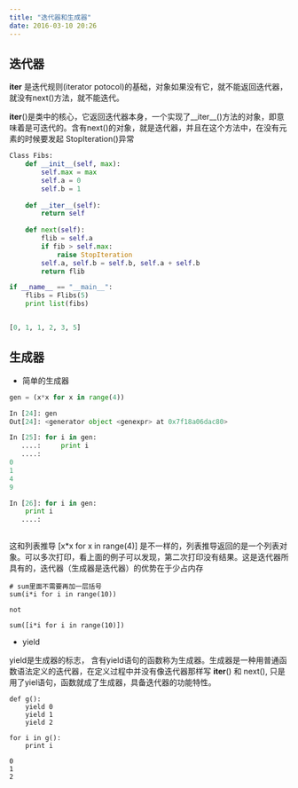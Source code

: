 ```yaml
---
title: "迭代器和生成器"
date: 2016-03-10 20:26
---
```


## 迭代器

__iter__ 是迭代规则(iterator potocol)的基础，对象如果没有它，就不能返回迭代器，就没有next()方法，就不能迭代。

__iter__()是类中的核心，它返回迭代器本身，一个实现了__iter__()方法的对象，即意味着是可迭代的。含有next()的对象，就是迭代器，并且在这个方法中，在没有元素的时候要发起 StopIteration()异常

```python
Class Fibs:
    def __init__(self, max):
        self.max = max
        self.a = 0
        self.b = 1
    
    def __iter__(self):
        return self
    
    def next(self):
        flib = self.a
        if fib > self.max:
            raise StopIteration
        self.a, self.b = self.b, self.a + self.b
        return flib

if __name__ == "__main__":
    flibs = Flibs(5)
    print list(fibs) 


[0, 1, 1, 2, 3, 5]
```

## 生成器

* 简单的生成器

```python
gen = (x*x for x in range(4))

In [24]: gen
Out[24]: <generator object <genexpr> at 0x7f18a06dac80>

In [25]: for i in gen:
   ....:     print i
   ....:     
0
1
4
9

In [26]: for i in gen:
    print i
   ....:     
   
```

这和列表推导 [x*x for x in range(4)] 是不一样的，列表推导返回的是一个列表对象。可以多次打印，看上面的例子可以发现，第二次打印没有结果。这是迭代器所具有的，迭代器（生成器是迭代器）的优势在于少占内存

```
# sum里面不需要再加一层括号
sum(i*i for i in range(10))

not 

sum([i*i for i in range(10)])
```

* yield

yield是生成器的标志， 含有yield语句的函数称为生成器。生成器是一种用普通函数语法定义的迭代器，在定义过程中并没有像迭代器那样写 __iter__() 和 next(), 只是用了yiel语句，函数就成了生成器，具备迭代器的功能特性。

```
def g():
    yield 0
    yield 1
    yield 2

for i in g():
    print i

0
1
2
```


